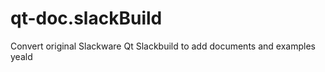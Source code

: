 qt-doc.slackBuild
=================

Convert original Slackware Qt Slackbuild to add documents and examples yeald

